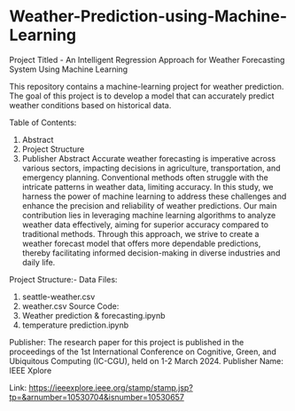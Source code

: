 # Weather-Prediction-using-Machine-Learning
Project Titled - An Intelligent Regression Approach for Weather Forecasting System Using Machine Learning

This repository contains a machine-learning project for weather prediction. The goal of this project is to develop a model that can accurately predict weather conditions based on historical data.

Table of Contents:
1. Abstract
2. Project Structure
3. Publisher
Abstract
Accurate weather forecasting is imperative across various sectors, impacting decisions in agriculture, transportation, and emergency planning. Conventional methods often struggle with the intricate patterns in weather data, limiting accuracy. In this study, we harness the power of machine learning to address these challenges and enhance the precision and reliability of weather predictions. Our main contribution lies in leveraging machine learning algorithms to analyze weather data effectively, aiming for superior accuracy compared to traditional methods. Through this approach, we strive to create a weather forecast model that offers more dependable predictions, thereby facilitating informed decision-making in diverse industries and daily life.

Project Structure:-
Data Files:
1. seattle-weather.csv
2. weather.csv
Source Code:
1. Weather prediction & forecasting.ipynb
2. temperature prediction.ipynb

Publisher:
The research paper for this project is published in the proceedings of the 1st International Conference on Cognitive, Green, and Ubiquitous Computing (IC-CGU), held on 1-2 March 2024.
Publisher Name: IEEE Xplore

Link: https://ieeexplore.ieee.org/stamp/stamp.jsp?tp=&arnumber=10530704&isnumber=10530657
